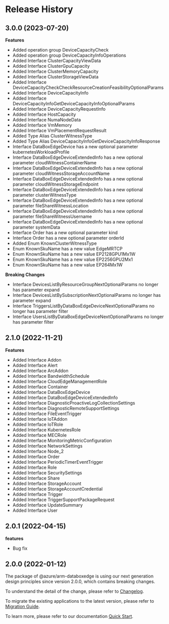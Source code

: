 # Release History
    
## 3.0.0 (2023-07-20)
    
**Features**

  - Added operation group DeviceCapacityCheck
  - Added operation group DeviceCapacityInfoOperations
  - Added Interface ClusterCapacityViewData
  - Added Interface ClusterGpuCapacity
  - Added Interface ClusterMemoryCapacity
  - Added Interface ClusterStorageViewData
  - Added Interface DeviceCapacityCheckCheckResourceCreationFeasibilityOptionalParams
  - Added Interface DeviceCapacityInfo
  - Added Interface DeviceCapacityInfoGetDeviceCapacityInfoOptionalParams
  - Added Interface DeviceCapacityRequestInfo
  - Added Interface HostCapacity
  - Added Interface NumaNodeData
  - Added Interface VmMemory
  - Added Interface VmPlacementRequestResult
  - Added Type Alias ClusterWitnessType
  - Added Type Alias DeviceCapacityInfoGetDeviceCapacityInfoResponse
  - Interface DataBoxEdgeDevice has a new optional parameter kubernetesWorkloadProfile
  - Interface DataBoxEdgeDeviceExtendedInfo has a new optional parameter cloudWitnessContainerName
  - Interface DataBoxEdgeDeviceExtendedInfo has a new optional parameter cloudWitnessStorageAccountName
  - Interface DataBoxEdgeDeviceExtendedInfo has a new optional parameter cloudWitnessStorageEndpoint
  - Interface DataBoxEdgeDeviceExtendedInfo has a new optional parameter clusterWitnessType
  - Interface DataBoxEdgeDeviceExtendedInfo has a new optional parameter fileShareWitnessLocation
  - Interface DataBoxEdgeDeviceExtendedInfo has a new optional parameter fileShareWitnessUsername
  - Interface DataBoxEdgeDeviceExtendedInfo has a new optional parameter systemData
  - Interface Order has a new optional parameter kind
  - Interface Order has a new optional parameter orderId
  - Added Enum KnownClusterWitnessType
  - Enum KnownSkuName has a new value EdgeMRTCP
  - Enum KnownSkuName has a new value EP2128GPU1Mx1W
  - Enum KnownSkuName has a new value EP2256GPU2Mx1
  - Enum KnownSkuName has a new value EP264Mx1W

**Breaking Changes**

  - Interface DevicesListByResourceGroupNextOptionalParams no longer has parameter expand
  - Interface DevicesListBySubscriptionNextOptionalParams no longer has parameter expand
  - Interface TriggersListByDataBoxEdgeDeviceNextOptionalParams no longer has parameter filter
  - Interface UsersListByDataBoxEdgeDeviceNextOptionalParams no longer has parameter filter
    
    
## 2.1.0 (2022-11-21)
    
**Features**

  - Added Interface Addon
  - Added Interface Alert
  - Added Interface ArcAddon
  - Added Interface BandwidthSchedule
  - Added Interface CloudEdgeManagementRole
  - Added Interface Container
  - Added Interface DataBoxEdgeDevice
  - Added Interface DataBoxEdgeDeviceExtendedInfo
  - Added Interface DiagnosticProactiveLogCollectionSettings
  - Added Interface DiagnosticRemoteSupportSettings
  - Added Interface FileEventTrigger
  - Added Interface IoTAddon
  - Added Interface IoTRole
  - Added Interface KubernetesRole
  - Added Interface MECRole
  - Added Interface MonitoringMetricConfiguration
  - Added Interface NetworkSettings
  - Added Interface Node_2
  - Added Interface Order
  - Added Interface PeriodicTimerEventTrigger
  - Added Interface Role
  - Added Interface SecuritySettings
  - Added Interface Share
  - Added Interface StorageAccount
  - Added Interface StorageAccountCredential
  - Added Interface Trigger
  - Added Interface TriggerSupportPackageRequest
  - Added Interface UpdateSummary
  - Added Interface User
    
## 2.0.1 (2022-04-15)

**features**

  - Bug fix

## 2.0.0 (2022-01-12)

The package of @azure/arm-databoxedge is using our next generation design principles since version 2.0.0, which contains breaking changes.

To understand the detail of the change, please refer to [Changelog](https://aka.ms/js-track2-changelog).

To migrate the existing applications to the latest version, please refer to [Migration Guide](https://aka.ms/js-track2-migration-guide).

To learn more, please refer to our documentation [Quick Start](https://aka.ms/js-track2-quickstart).
